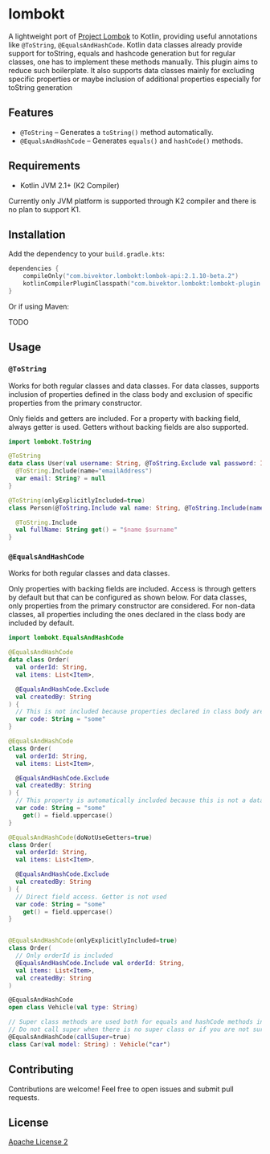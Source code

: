# lombokt

A lightweight port of [Project Lombok](https://projectlombok.org/) to Kotlin, providing useful annotations like `@ToString`, `@EqualsAndHashCode`.
Kotlin data classes already provide support for toString, equals and hashcode generation but for regular classes, one has to implement these methods manually. This plugin aims to reduce such boilerplate.
It also supports data classes mainly for excluding specific properties or maybe inclusion of additional properties especially for toString generation

## Features

- `@ToString` – Generates a `toString()` method automatically.
- `@EqualsAndHashCode` – Generates `equals()` and `hashCode()` methods.

## Requirements

- Kotlin JVM 2.1+ (K2 Compiler)

Currently only JVM platform is supported through K2 compiler and there is no plan to support K1.

## Installation

Add the dependency to your `build.gradle.kts`:

```kotlin
dependencies {
    compileOnly("com.bivektor.lombokt:lombok-api:2.1.10-beta.2")
    kotlinCompilerPluginClasspath("com.bivektor.lombokt:lombokt-plugin:2.1.10-beta.2")
}
```

Or if using Maven:

TODO

## Usage

### `@ToString`

Works for both regular classes and data classes.
For data classes, supports inclusion of properties defined in the class body and exclusion of specific properties
from the primary constructor.

Only fields and getters are included. For a property with backing field, always getter is used.
Getters without backing fields are also supported.

```kotlin
import lombokt.ToString

@ToString
data class User(val username: String, @ToString.Exclude val password: Int) {
  @ToString.Include(name="emailAddress")
  var email: String? = null
}

@ToString(onlyExplicitlyIncluded=true)
class Person(@ToString.Include val name: String, @ToString.Include(name="custom") private val surname: String) {

  @ToString.Include
  val fullName: String get() = "$name $surname"
}


```

### `@EqualsAndHashCode`

Works for both regular classes and data classes.

Only properties with backing fields are included.
Access is through getters by default but that can be configured as shown below.
For data classes, only properties from the primary constructor are considered. 
For non-data classes, all properties including the ones declared in the class body are included by default.

```kotlin
import lombokt.EqualsAndHashCode

@EqualsAndHashCode
data class Order(
  val orderId: String,
  val items: List<Item>,

  @EqualsAndHashCode.Exclude
  val createdBy: String
) {
  // This is not included because properties declared in class body are not supported for data classes
  var code: String = "some"
}

@EqualsAndHashCode
class Order(
  val orderId: String,
  val items: List<Item>,

  @EqualsAndHashCode.Exclude
  val createdBy: String
) {
  // This property is automatically included because this is not a data class. Its getter is used by default.
  var code: String = "some"
    get() = field.uppercase()
}

@EqualsAndHashCode(doNotUseGetters=true)
class Order(
  val orderId: String,
  val items: List<Item>,

  @EqualsAndHashCode.Exclude
  val createdBy: String
) {
  // Direct field access. Getter is not used
  var code: String = "some"
    get() = field.uppercase()
}


@EqualsAndHashCode(onlyExplicitlyIncluded=true)
class Order(
  // Only orderId is included
  @EqualsAndHashCode.Include val orderId: String,
  val items: List<Item>,
  val createdBy: String
)

@EqualsAndHashCode
open class Vehicle(val type: String)

// Super class methods are used both for equals and hashCode methods in addition to own properties
// Do not call super when there is no super class or if you are not sure super class handles equality correctly. See Lombok for more info
@EqualsAndHashCode(callSuper=true)
class Car(val model: String) : Vehicle("car")


```

## Contributing

Contributions are welcome! Feel free to open issues and submit pull requests.

## License

[Apache License 2](LICENSE)

